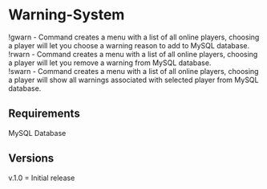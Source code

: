 # Warning-System

!gwarn - Command creates a menu with a list of all online players, choosing a player will let you choose a warning reason to add to MySQL database.<br/>
!rwarn - Command creates a menu with a list of all online players, choosing a player will let you remove a warning from MySQL database.<br/>
!swarn - Command creates a menu with a list of all online players, choosing a player will show all warnings associated with selected player from MySQL database.<br/>

## Requirements
MySQL Database

## Versions
v.1.0 = Initial release
